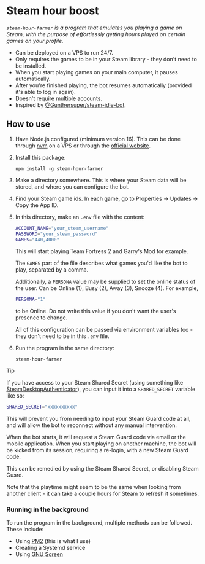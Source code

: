 # Steam hour boost

_`steam-hour-farmer` is a program that emulates you playing a game on Steam, with the purpose of effortlessly getting hours played on certain games on your profile._

-   Can be deployed on a VPS to run 24/7.
-   Only requires the games to be in your Steam library - they don't need to be installed.
-   When you start playing games on your main computer, it pauses automatically.
-   After you're finished playing, the bot resumes automatically (provided it's able to log in again).
-   Doesn't require multiple accounts.
-   Inspired by [@Gunthersuper/steam-idle-bot](https://github.com/Gunthersuper/steam-idle-bot).

## How to use

1. Have Node.js configured (minimum version 16). This can be done through [nvm](https://github.com/nvm-sh/nvm) on a VPS or through the [official website](https://nodejs.org/).
2. Install this package:
    ```
    npm install -g steam-hour-farmer
    ```
3. Make a directory somewhere. This is where your Steam data will be stored, and where you can configure the bot.
4. Find your Steam game ids. In each game, go to Properties -> Updates -> Copy the App ID.
5. In this directory, make an `.env` file with the content:

    ```sh
    ACCOUNT_NAME="your_steam_username"
    PASSWORD="your_steam_password"
    GAMES="440,4000"
    ```

    This will start playing Team Fortress 2 and Garry's Mod for example.

    The `GAMES` part of the file describes what games you'd like the bot to play, separated by a comma.

    Additionally, a `PERSONA` value may be supplied to set the online status of the user. Can be Online (1), Busy (2), Away (3), Snooze (4). For example,

    ```sh
    PERSONA="1"
    ```

    to be Online. Do not write this value if you don't want the user's presence to change.

    All of this configuration can be passed via environment variables too - they don't need to be in this `.env` file.

6. Run the program in the same directory:

    ```
    steam-hour-farmer
    ```

> [!TIP]
> If you have access to your Steam Shared Secret (using something like [SteamDesktopAuthenticator](https://github.com/Jessecar96/SteamDesktopAuthenticator)), you can input it into a `SHARED_SECRET` variable like so:
>
> ```sh
> SHARED_SECRET="xxxxxxxxxx"
> ```
>
> This will prevent you from needing to input your Steam Guard code at all, and will allow the bot to reconnect without any manual intervention.

When the bot starts, it will request a Steam Guard code via email or the mobile application. When you start playing on another machine, the bot will be kicked from its session, requiring a re-login, with a new Steam Guard code.

This can be remedied by using the Steam Shared Secret, or disabling Steam Guard.

Note that the playtime might seem to be the same when looking from another client - it can take a couple hours for Steam to refresh it sometimes.

### Running in the background

To run the program in the background, multiple methods can be followed. These include:

-   Using [PM2](https://pm2.keymetrics.io/) (this is what I use)
-   Creating a Systemd service
-   Using [GNU Screen](https://wiki.archlinux.org/title/GNU_Screen) 
